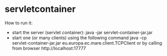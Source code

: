 # servletcontainer
How to run it:
- start the server (servlet container): 
    java -jar servlet-container-jar.jar
- start one (or many clients) using the following command
   java -cp servlet-container-jar.jar eu.europa.ec.mare.client.TCPClient
  or by calling from browser 
    http://localhost:17777